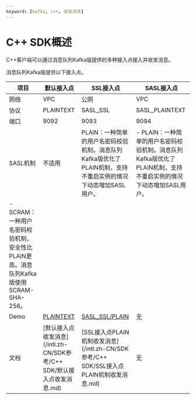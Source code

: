 ```yaml
---
keyword: [kafka, c++, 收发消息]
---
```


# C++ SDK概述

C++客户端可以通过消息队列Kafka版提供的多种接入点接入并收发消息。

消息队列Kafka版提供以下接入点。

|项目|默认接入点|SSL接入点|SASL接入点|
|--|-----|------|-------|
|网络|VPC|公网|VPC|
|协议|PLAINTEXT|SASL\_SSL|SASL\_PLAINTEXT|
|端口|9092|9093|9094|
|SASL机制|不适用|PLAIN：一种简单的用户名密码校验机制。消息队列Kafka版优化了PLAIN机制，支持不重启实例的情况下动态增加SASL用户。|-   PLAIN：一种简单的用户名密码校验机制。消息队列Kafka版优化了PLAIN机制，支持不重启实例的情况下动态增加SASL用户。
-   SCRAM：一种用户名密码校验机制，安全性比PLAIN更高。消息队列Kafka版使用SCRAM-SHA-256。 |
|Demo|[PLAINTEXT](https://code.aliyun.com/alikafka/aliware-kafka-demos/tree/master/kafka-cpp-demo/vpc)|[SASL\_SSL/PLAIN](https://code.aliyun.com/alikafka/aliware-kafka-demos/tree/master/kafka-cpp-demo/vpc-ssl)|无|
|文档|[默认接入点收发消息](/intl.zh-CN/SDK参考/C++ SDK/默认接入点收发消息.md)|[SSL接入点PLAIN机制收发消息](/intl.zh-CN/SDK参考/C++ SDK/SSL接入点PLAIN机制收发消息.md)|无|

